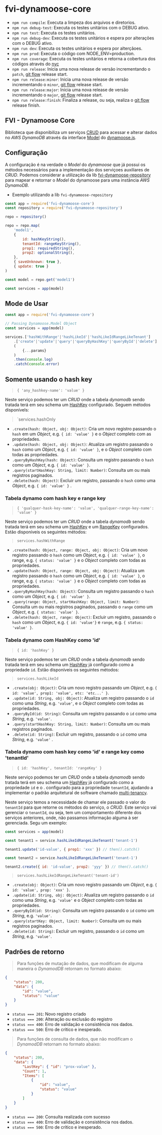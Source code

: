 # fvi-dynamoose-core

-   `npm run compile`: Executa a limpeza dos arquivos e diretorios.
-   `npm run debug-test`: Executa os testes unitários com o DEBUG ativo.
-   `npm run test`: Executa os testes unitários.
-   `npm run debug-dev`: Executa os testes unitários e espera por alterações com o DEBUG ativo.
-   `npm run dev`: Executa os testes unitários e espera por alterçãoes.
-   `npm run prod`: Executa o código com NODE_ENV=production.
-   `npm run coverage`: Executa os testes unitários e retorna a cobertura dos códigos através do [nyc](https://github.com/istanbuljs/nyc/)
-   `npm run release`: Inicia uma nova release de versão incrementando o `patch`, [git flow](https://github.com/nvie/gitflow/) release start.
-   `npm run release:minor`: Inicia uma nova release de versão incrementando o `minor`, [git flow](https://github.com/nvie/gitflow/) release start.
-   `npm run release:major`: Inicia uma nova release de versão incrementando o `major`, [git flow](https://github.com/nvie/gitflow/) release start.
-   `npm run release:finish`: Finaliza a release, ou seja, realiza o [git flow](https://github.com/nvie/gitflow/) release finish.

## FVI - Dynamoose Core

Biblioteca que disponibiliza um serviços [CRUD](https://en.wikipedia.org/wiki/Create,_read,_update_and_delete) para acessar e alterar dados no _AWS DynamoDB_ através da interface [Model](https://dynamoosejs.com/api/model/) do [dynamoose.js](https://dynamoosejs.com/).

## Configuração

A configuração é na verdade o _Model_ do _dynamoose_ que já possui os métodos necessários para a implementação dos serviçoes auxiliares de _CRUD_. Podemos considerar a utilização da lib [fvi-dynamoose-repository](https://console.aws.amazon.com/codesuite/codecommit/repositories/fvi-dynamoose-repository/browse?region=us-east-1) para mapear e retornar o _Model_ do dynamoose para uma instância _AWS DynamoDB_.

-   Exemplo utilizando a lib `fvi-dynamoose-repository`

```javascript
const app = require('fvi-dynamoose-core')
const repository = require('fvi-dynamoose-repository')

repo = repository()

repo = repo.map(
    'model1',
    {
        id: hashKeyString(),
        tenantId: rangeKeyString(),
        prop1: requiredString(),
        prop2: optionalString(),
    },
    { saveUnknown: true },
    { update: true }
)

const model = repo.get('model1')

const services = app(model)
```

## Mode de Usar

```javascript
const app = require('fvi-dynamoose-core')

// Passing Dynamoose.Model Object
const services = app(model)

services.['hashWithRange'|'hashLikeId'|'hashLikeIdRangeLikeTenant']
    .['create'|'update'|'query'|'queryByHashKey'|'queryById'|'delete']
    (
        {...params}
    )
    .then(console.log)
    .catch(console.error)
```

## Somente usando o hash key

> `{ 'any_hashkey-name': 'value' }`

Neste serviço podemos ter um _CRUD_ onde a tabela _dynamodb_ sendo tratada terá em seu schema um [HashKey](https://dynamoosejs.com/api/schema/) configurado. Seguem métodos disponívels:

> `services.hashOnly

-   `.create(hash: Object, obj: Object)`: Cria um novo registro passando o `hash` em um _Object_, e.g. `{ id: 'value' }` e o _Object_ completo com as propriedades.
-   `.update(hash: Object, obj: Object)`: Atualiza um registro passando o `hash` como um _Object_, e.g. `{ id: 'value' }`, e o _Object_ completo com todas as propriedades.
-   `.queryByHashKey(hash: Object)`: Consulta um registro passando o `hash` como um _Object_, e.g. `{ id: 'value' }`.
-   `.query(startHashKey: String, limit: Number)`: Consulta um ou mais registros paginados.
-   `.delete(hash: Object)`: Excluir um registro, passando o `hash` como uma _Object_, e.g. `{ id: 'value' }` .

### Tabela dynamo com hash key e range key

> `{ 'qualquer-hask-key-name': 'value', 'qualquer-range-key-name': 'value' }`

Neste serviço podemos ter um _CRUD_ onde a tabela _dynamodb_ sendo tratada terá em seu schema um [HashKey](https://dynamoosejs.com/api/schema/) e um [RangeKey](https://dynamoosejs.com/api/schema/) configurados. Estão disponíveis os seguintes métodos:

> `services.hashWithRange`

-   `.create(hash: Object, range: Object, obj: Object)`: Cria um novo registro passando o `hash` como um _Object_, e.g. `{ id: 'value' }`, o range, e.g. `{ status: 'value' }` e o _Object_ completo com todas as propriedades.
-   `.update(hash: Object, range: Object, obj: Object)`: Atualiza um registro passando o `hash` como um _Object_, e.g. `{ id: 'value' }`, o range, e.g. `{ status: 'value' }` e o _Object_ completo com todas as propriedades.
-   `.queryByHashKey(hash: Object)`: Consulta um registro passando o `hash` como um _Object_, e.g. `{ id: 'value' }`.
-   `.query(range: Object, startHashKey: Object, limit: Number)`: Consulta um ou mais registros paginados, passando o `range` como um _Object_, e.g. `{ status: 'value' }`.
-   `.delete(hash: Object, range: Object)`: Excluir um registro, passando o `hash` como um _Object_, e.g. `{ id: 'value'}` e `range`, e.g. `{ status: 'value' }`.

### Tabela dynamo com HashKey como '**id**'

> `{ id: 'hashKey' }`

Neste serviço podemos ter um _CRUD_ onde a tabela _dynamodb_ sendo tratada terá em seu schema um [HashKey](https://dynamoosejs.com/api/schema/) já configurado como a propriedade `id`. Estão disponíveis os seguintes métodos:

> `services.hashLikeId`

-   `.create(obj: Object)`: Cria um novo registro passando um _Object_, e.g. `{ id: 'value', prop1: 'value', etc: 'etc...' }`.
-   `.update(id: String, obj: Object)`: Atualiza um registro passando o `id` como uma _String_, e.g. `'value'`, e o _Object_ completo com todas as propriedades.
-   `.queryById(id: String)`: Consulta um registro passando o `id` como uma _String_, e.g. `'value'`.
-   `.query(startHashKey: String, limit: Number)`: Consulta um ou mais registros paginados.
-   `.delete(id: String)`: Excluir um registro, passando o `id` como uma _String_, e.g. `'value'` .

### Tabela dynamo com hash key como '**id**' e range key como '**tenantId**'

> `{ id: 'hashKey', tenantId: 'rangeKey' }`

Neste serviço podemos ter um _CRUD_ onde a tabela _dynamodb_ sendo tratada terá em seu schema um [HashKey](https://dynamoosejs.com/api/schema/) já configurado como a propriedade `id` e o . configurado para a propriedade `tenantId`, ajudando a implementar o padrão arquitetural de software chamado [multi-tenancy](https://en.wikipedia.org/wiki/Multitenancy).

Neste serviço temos a necessidade de chamar ele passado o valor do `tenantId` para que retorne os métodos do serviço, o _CRUD_. Este serviço vai gerenciar o `tenantId`, ou seja, tem um comportamento diferente dos serviços anteriores, onde, não passamos informação alguma à ser gerenciada. Segu um exemplo:

```javascript
const services = app(model)

const tenant1 = service.hashLikeIdRangeLikeTenant('tenant-1')

tenant1.update('id-value', { prop1: 'xxx' }) // then().catch()

const tenant2 = service.hashLikeIdRangeLikeTenant('tenant-1')

tenant2.create({ id: 'id-value', prop2: 'yyy' }) // then().catch()
```

> `services.hashLikeIdRangeLikeTenant('tenant-id')`

-   `.create(obj: Object)`: Cria um novo registro passando um _Object_, e.g. `{ id: 'value', prop: 'xxx' }`.
-   `.update(id: String, obj: Object)`: Atualiza um registro passando o `id` como uma _String_, e.g. `'value'` e o _Object_ completo com todas as propriedades.
-   `.queryById(id: String)`: Consulta um registro passando o `id` como um _String_, e.g. `'value'`.
-   `.query(startKey: Object, limit: Number)`: Consulta um ou mais registros paginados.
-   `.delete(id: String)`: Excluir um registro, passando o `id` como um _String_, e.g. `'value'`.

## Padrões de retorno

> Para funções de mutação de dados, que modificam de alguma maneira o _DynamodDB_ retornam no formato abaixo:

```json
{
    "status": 200,
    "data": {
        "id": "value",
        "status": "value"
    }
}
```

-   `status === 201`: Novo registro criado
-   `status === 200`: Alteração ou exclusão do registro
-   `status === 400`: Erro de validação e consistência nos dados.
-   `status === 500`: Erro de crítico e inesperado.

> Para funções de consulta de dados, que não modificam o _DynamodDB_ retornam no formato abaixo:

```json
{
    "status": 200,
    "data": {
        "LastKey": { "id": "prox-value" },
        "Count": 1,
        "Items": [
            {
                "id": "value",
                "status": "value"
            }
        ]
    }
}
```

-   `status === 200`: Consulta realizada com sucesso
-   `status === 400`: Erro de validação e consistência nos dados.
-   `status === 500`: Erro de crítico e inesperado.
